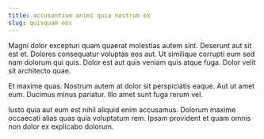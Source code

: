 ```yaml
---
title: accusantium animi quia nostrum ex
slug: quisquam eos
---
```


Magni dolor excepturi quam quaerat molestias autem sint. Deserunt aut sit est et. Dolores consequatur voluptas eos aut. Ut similique corrupti eum sed nam dolorum qui quis. Dolor est aut quis veniam quis atque fuga. Dolor velit sit architecto quae.

Et maxime quas. Nostrum autem at dolor sit perspiciatis eaque. Aut ut amet eum. Ducimus minus pariatur. Illo amet sunt fuga rerum vel.

Iusto quia aut eum est nihil aliquid enim accusamus. Dolorum maxime occaecati alias quas quia voluptatum rem. Ipsam provident et quam omnis non dolor ex explicabo dolorum.

